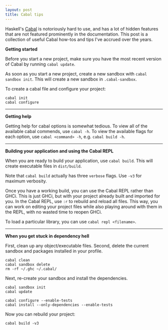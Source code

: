 ```yaml
---
layout: post
title: Cabal tips
---
```



Haskell's [Cabal](https://www.haskell.org/cabal/) is notoriously hard to use,
and has a lot of hidden features that are not featured prominently in the
documentation. This post is a collection of useful Cabal how-tos and tips I've accrued over the years.


**Getting started**

Before you start a new project, make sure you have the most recent version of Cabal by running `cabal update`.

As soon as you start a new project, create a new sandbox with `cabal sandbox
init`. This will create a new sandbox in `.cabal-sandbox`.

To create a cabal file and configure your project:

```
cabal init
cabal configure
```

----

**Getting help**

Getting help for cabal options is somewhat tedious. To view all of the
available cabal commends, use `cabal -h`. To view the available flags for each
option, use `cabal <command> -h`, e.g. `cabal build -h`.

----

**Building your application and using the Cabal REPL**

When you are ready to build your application, use `cabal build`. This will
create executable files in `dist/build`.

Note that `cabal build` actually has three `verbose` flags. Use `-v3` for
maximum verbosity.

Once you have a working build, you can use the Cabal REPL rather than GHCi.
This is just GHCi, but with your project already built and imported for you. In
the Cabal REPL, use `:r` to rebuild and reload all files. This way, you can
work on editing your project files while also playing around with them in the
REPL, with no wasted time to reopen GHCi.

To load a particular library, you can use `cabal repl <filename>`.


----

**When you get stuck in dependency hell**

First, clean up any object/executable files. Second, delete the current sandbox
and packages installed in your profile.

```
cabal clean
cabal sandbox delete
rm -rf ~/.ghc ~/.cabal/
```

Next, re-create your sandbox and install the dependencies.

```
cabal sandbox init
cabal update

cabal configure --enable-tests
cabal install --only-dependencies --enable-tests
```

Now you can rebuild your project:

```
cabal build -v3
```

